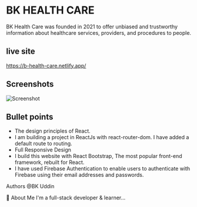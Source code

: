 # BK HEALTH CARE

BK Health Care was founded in 2021 to offer unbiased and trustworthy information about healthcare services, providers, and procedures to people.

## live site

https://b-health-care.netlify.app/

## Screenshots

![Screenshot](https://i.ibb.co/875wNvK/bk-heath-care.png)

## Bullet points

- The design principles of React.
- I am building a project in ReactJs with react-router-dom. I have added a default route to routing.
- Full Responsive Design
- I build this website with React Bootstrap, The most popular front-end framework, rebuilt for React.
- I have used Firebase Authentication to enable users to authenticate with Firebase using their email addresses and passwords.

Authors
@BK Uddin

🚀 About Me
I'm a full-stack developer & learner...
